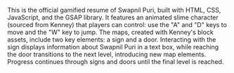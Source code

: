 This is the official gamified resume of Swapnil Puri, built with HTML, CSS, JavaScript, and the GSAP library. It features an animated slime character (sourced from Kenney) that players can control: use the "A" and "D" keys to move and the "W" key to jump. The maps, created with Kenney's block assets, include two key elements: a sign and a door. Interacting with the sign displays information about Swapnil Puri in a text box, while reaching the door transitions to the next level, introducing new map elements. Progress continues through signs and doors until the final level is reached.
